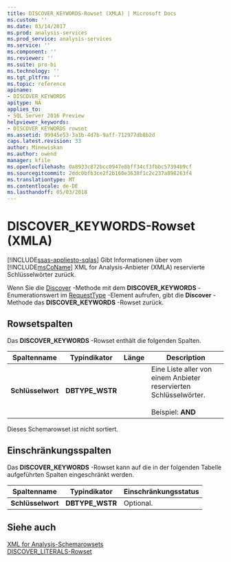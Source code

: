 ```yaml
---
title: DISCOVER_KEYWORDS-Rowset (XMLA) | Microsoft Docs
ms.custom: ''
ms.date: 03/14/2017
ms.prod: analysis-services
ms.prod_service: analysis-services
ms.service: ''
ms.component: ''
ms.reviewer: ''
ms.suite: pro-bi
ms.technology: ''
ms.tgt_pltfrm: ''
ms.topic: reference
apiname:
- DISCOVER_KEYWORDS
apitype: NA
applies_to:
- SQL Server 2016 Preview
helpviewer_keywords:
- DISCOVER_KEYWORDS rowset
ms.assetid: 99945e53-3a1b-4d7b-9aff-712977db8b2d
caps.latest.revision: 33
author: Minewiskan
ms.author: owend
manager: kfile
ms.openlocfilehash: 0a8933c872bcc0947e8bff34cf3fbbc57394b9cf
ms.sourcegitcommit: 2ddc0bfb3ce2f2b160e3638f1c2c237a898263f4
ms.translationtype: MT
ms.contentlocale: de-DE
ms.lasthandoff: 05/03/2018
---
```

# <a name="discoverkeywords-rowset-xmla"></a>DISCOVER_KEYWORDS-Rowset (XMLA)
[!INCLUDE[ssas-appliesto-sqlas](../../../includes/ssas-appliesto-sqlas.md)]
  Gibt Informationen über vom [!INCLUDE[msCoName](../../../includes/msconame-md.md)] XML for Analysis-Anbieter (XMLA) reservierte Schlüsselwörter zurück.  
  
 Wenn Sie die [Discover](../../../analysis-services/xmla/xml-elements-methods-discover.md) -Methode mit dem **DISCOVER_KEYWORDS** -Enumerationswert im [RequestType](../../../analysis-services/xmla/xml-elements-properties/requesttype-element-xmla.md) -Element aufrufen, gibt die **Discover** -Methode das **DISCOVER_KEYWORDS** -Rowset zurück.  
  
## <a name="rowset-columns"></a>Rowsetspalten  
 Das **DISCOVER_KEYWORDS** -Rowset enthält die folgenden Spalten.  
  
|Spaltenname|Typindikator|Länge|Description|  
|-----------------|--------------------|------------|-----------------|  
|**Schlüsselwort**|**DBTYPE_WSTR**||Eine Liste aller von einem Anbieter reservierten Schlüsselwörter.<br /><br /> Beispiel: **AND**|  
  
 Dieses Schemarowset ist nicht sortiert.  
  
## <a name="restriction-columns"></a>Einschränkungsspalten  
 Das **DISCOVER_KEYWORDS** -Rowset kann auf die in der folgenden Tabelle aufgeführten Spalten eingeschränkt werden.  
  
|Spaltenname|Typindikator|Einschränkungsstatus|  
|-----------------|--------------------|-----------------------|  
|**Schlüsselwort**|**DBTYPE_WSTR**|Optional.|  
  
## <a name="see-also"></a>Siehe auch  
 [XML for Analysis-Schemarowsets](../../../analysis-services/schema-rowsets/xml/xml-for-analysis-schema-rowsets.md)   
 [DISCOVER_LITERALS-Rowset](../../../analysis-services/schema-rowsets/xml/discover-literals-rowset.md)  
  
  
